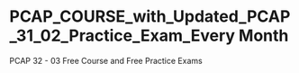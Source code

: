 # PCAP_COURSE_with_Updated_PCAP_31_02_Practice_Exam_Every Month
PCAP 32 - 03 Free Course and Free Practice Exams
